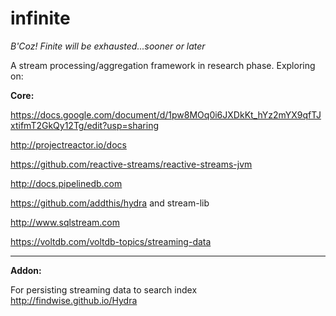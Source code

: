 # infinite
_B'Coz! Finite will be exhausted...sooner or later_

A stream processing/aggregation framework in research phase. Exploring on:

**Core:**

https://docs.google.com/document/d/1pw8MOq0i6JXDkKt_hYz2mYX9qfTJxtifmT2GkQy12Tg/edit?usp=sharing

http://projectreactor.io/docs

https://github.com/reactive-streams/reactive-streams-jvm

http://docs.pipelinedb.com

https://github.com/addthis/hydra and stream-lib

http://www.sqlstream.com

https://voltdb.com/voltdb-topics/streaming-data

----

**Addon:**

For persisting streaming data to search index http://findwise.github.io/Hydra
